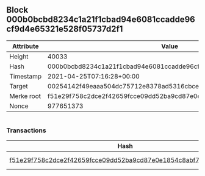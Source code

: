 ## Block 000b0bcbd8234c1a21f1cbad94e6081ccadde96cf9d4e65321e528f05737d2f1

Attribute | Value
--- | ---
Height | 40033
Hash | 000b0bcbd8234c1a21f1cbad94e6081ccadde96cf9d4e65321e528f05737d2f1
Timestamp | 2021-04-25T07:16:28+00:00
Target | 00254142f49eaaa504dc75712e8378ad5316cbcead634704b3734b6271167cc4
Merke root | f51e29f758c2dce2f42659fcce09dd52ba9cd87e0e1854c8abf7bbcb3ffa7a35
Nonce | 977651373

```

```

### Transactions

Hash | Amount
--- | ---
[f51e29f758c2dce2f42659fcce09dd52ba9cd87e0e1854c8abf7bbcb3ffa7a35](f51e29f758c2dce2f42659fcce09dd52ba9cd87e0e1854c8abf7bbcb3ffa7a35.md) | 10.00000000 SKEPTI 

